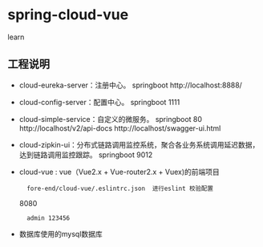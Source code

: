 # spring-cloud-vue
learn
## 工程说明

* cloud-eureka-server：注册中心。
    springboot
    http://localhost:8888/
    
* cloud-config-server：配置中心。
    springboot
    1111
    
    
* cloud-simple-service：自定义的微服务。
    springboot
    80
    http://localhost/v2/api-docs
    http://localhost/swagger-ui.html
    
* cloud-zipkin-ui：分布式链路调用监控系统，聚合各业务系统调用延迟数据，达到链路调用监控跟踪。
    springboot
    9012
    
* cloud-vue : vue（Vue2.x + Vue-router2.x + Vuex)的前端项目

        fore-end/cloud-vue/.eslintrc.json  进行eslint 校验配置
    8080  
    
        admin 123456
        
* 数据库使用的mysql数据库        